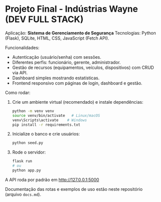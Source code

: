 # Projeto Final - Indústrias Wayne (DEV FULL STACK)

Aplicação: **Sistema de Gerenciamento de Segurança**
Tecnologias: Python (Flask), SQLite, HTML, CSS, JavaScript (Fetch API).

Funcionalidades:
- Autenticação (usuário/senha) com sessões.
- Diferentes perfis: funcionário, gerente, administrador.
- Gestão de recursos (equipamentos, veículos, dispositivos) com CRUD via API.
- Dashboard simples mostrando estatísticas.
- Frontend responsivo com páginas de login, dashboard e gestão.

Como rodar:
1. Crie um ambiente virtual (recomendado) e instale dependências:
   ```bash
   python -m venv venv
   source venv/bin/activate   # Linux/macOS
   venv\Scripts\activate    # Windows
   pip install -r requirements.txt
   ```

2. Inicialize o banco e crie usuários:
   ```bash
   python seed.py
   ```

3. Rode o servidor:
   ```bash
   flask run
   # ou
   python app.py
   ```

A API roda por padrão em http://127.0.0.1:5000

Documentação das rotas e exemplos de uso estão neste repositório (arquivo `docs.md`).
